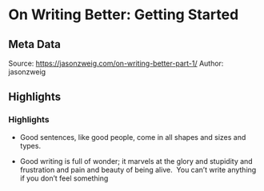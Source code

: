 # On Writing Better: Getting Started

## Meta Data

Source:  https://jasonzweig.com/on-writing-better-part-1/ 
Author: jasonzweig

## Highlights

### Highlights

- Good sentences, like good people, come in all shapes and sizes and types.
  
- Good writing is full of wonder; it marvels at the glory and stupidity and frustration and pain and beauty of being alive.  You can’t write anything if you don’t feel something
